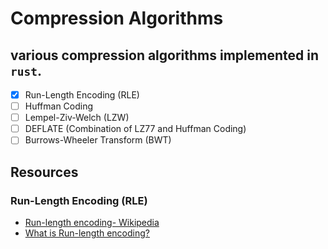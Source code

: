 # Compression Algorithms 


## various compression algorithms implemented in `rust`.


- [x] Run-Length Encoding (RLE)
- [ ] Huffman Coding
- [ ] Lempel-Ziv-Welch (LZW)
- [ ] DEFLATE (Combination of LZ77 and Huffman Coding)
- [ ] Burrows-Wheeler Transform (BWT)

## Resources

### Run-Length Encoding (RLE)

- [Run-length encoding- Wikipedia](https://en.wikipedia.org/wiki/Run-length_encoding)
- [What is Run-length encoding?](https://www.fastpix.io/blog/what-is-run-length-encoding)


